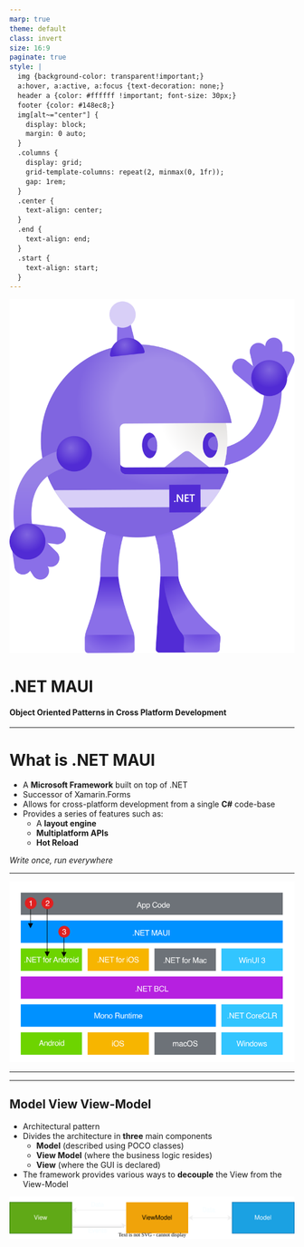 ```yaml
---
marp: true
theme: default 
class: invert
size: 16:9
paginate: true
style: |
  img {background-color: transparent!important;}
  a:hover, a:active, a:focus {text-decoration: none;}
  header a {color: #ffffff !important; font-size: 30px;}
  footer {color: #148ec8;}
  img[alt~="center"] {
    display: block;
    margin: 0 auto;
  }
  .columns {
    display: grid;
    grid-template-columns: repeat(2, minmax(0, 1fr));
    gap: 1rem;
  }
  .center {
    text-align: center;
  }
  .end {
    text-align: end;
  }
  .start {
    text-align: start;
  }
---
```


<!-- https://gist.github.com/rxaviers/7360908 -->

<!-- _footer: "<h2>Andrea Cantarutti <br/> A.A. 2022/2023 <br/></h2>" -->

<div class="center">

![w:250](assets/dotnet_bot.svg)

# .NET MAUI
#### Object Oriented Patterns in Cross Platform Development

</div>

---

# What is .NET MAUI

- A **Microsoft Framework** built on top of .NET
- Successor of Xamarin.Forms
- Allows for cross-platform development from a single **C#** code-base
- Provides a series of features such as:
  - A **layout engine**
  - **Multiplatform APIs**
  - **Hot Reload**


<div class="end">

_Write once, run everywhere_

</div>


---

![bg w:75%](assets/architecture.png)

---

---

## Model View View-Model

- Architectural pattern
- Divides the architecture in **three** main components
  - **Model** (described using POCO classes)
  - **View Model** (where the business logic resides)
  - **View** (where the GUI is declared)
- The framework provides various ways to **decouple** the View from the View-Model

![w:1920 h:250 center](assets/mvvm.drawio.svg)


